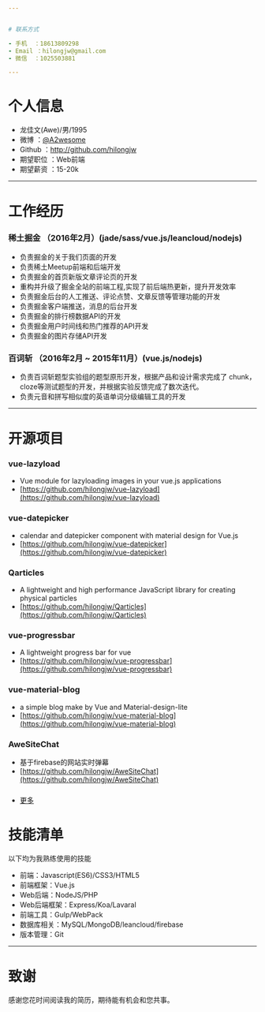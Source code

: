 ```yaml
---


# 联系方式

- 手机  ：18613809298
- Email ：hilongjw@gmail.com
- 微信  ：1025503881

---
```


# 个人信息

 - 龙佳文(Awe)/男/1995
 - 微博     ：[@A2wesome](http://www.weibo.com/208222397) 
 - Github   ：http://github.com/hilongjw
 - 期望职位 ：Web前端
 - 期望薪资 ：15-20k

---

# 工作经历

### 稀土掘金 （2016年2月）(jade/sass/vue.js/leancloud/nodejs)
 - 负责掘金的关于我们页面的开发
 - 负责稀土Meetup前端和后端开发
 - 负责掘金的首页新版文章评论页的开发
 - 重构并升级了掘金全站的前端工程,实现了前后端热更新，提升开发效率
 - 负责掘金后台的人工推送、评论点赞、文章反馈等管理功能的开发
 - 负责掘金客户端推送，消息的后台开发
 - 负责掘金的排行榜数据API的开发
 - 负责掘金用户时间线和热门推荐的API开发
 - 负责掘金的图片存储API开发

### 百词斩 （2016年2月 ~ 2015年11月）(vue.js/nodejs)
 - 负责百词斩题型实验组的题型原形开发，根据产品和设计需求完成了
   chunk，cloze等测试题型的开发，并根据实验反馈完成了数次迭代。
 - 负责元音和拼写相似度的英语单词分级编辑工具的开发

---

# 开源项目

### vue-lazyload
 - Vue module for lazyloading images in your vue.js applications
 - [https://github.com/hilongjw/vue-lazyload](https://github.com/hilongjw/vue-lazyload)

### vue-datepicker
 - calendar and datepicker component with material design for Vue.js
 - [https://github.com/hilongjw/vue-datepicker](https://github.com/hilongjw/vue-datepicker)

### Qarticles
 - A lightweight and high performance JavaScript library for creating physical particles
 - [https://github.com/hilongjw/Qarticles](https://github.com/hilongjw/Qarticles)

### vue-progressbar
 - A lightweight progress bar for vue 
 - [https://github.com/hilongjw/vue-progressbar](https://github.com/hilongjw/vue-progressbar)

### vue-material-blog
 - a simple blog make by Vue and Material-design-lite
 - [https://github.com/hilongjw/vue-material-blog](https://github.com/hilongjw/vue-material-blog)

### AweSiteChat
 - 基于firebase的网站实时弹幕
 - [https://github.com/hilongjw/AweSiteChat](https://github.com/hilongjw/AweSiteChat)

### 
 - [更多](https://github.com/hilongjw)

# 技能清单

以下均为我熟练使用的技能

- 前端：Javascript(ES6)/CSS3/HTML5
- 前端框架：Vue.js
- Web后端：NodeJS/PHP
- Web后端框架：Express/Koa/Lavaral
- 前端工具：Gulp/WebPack
- 数据库相关：MySQL/MongoDB/leancloud/firebase
- 版本管理：Git

---

# 致谢
感谢您花时间阅读我的简历，期待能有机会和您共事。
